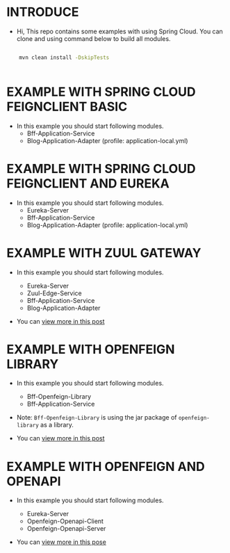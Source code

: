 
# INTRODUCE

- Hi, This repo contains some examples with using Spring Cloud. You can clone and using command below to build all modules.

```cmd

    mvn clean install -DskipTests
    
```

# EXAMPLE WITH SPRING CLOUD FEIGNCLIENT BASIC

- In this example you should start following modules.
  - Bff-Application-Service
  - Blog-Application-Adapter (profile: application-local.yml)

# EXAMPLE WITH SPRING CLOUD FEIGNCLIENT AND EUREKA

- In this example you should start following modules.
  - Eureka-Server
  - Bff-Application-Service
  - Blog-Application-Adapter (profile: application-local.yml)


# EXAMPLE WITH ZUUL GATEWAY

- In this example you should start following modules.
    - Eureka-Server
    - Zuul-Edge-Service
    - Bff-Application-Service
    - Blog-Application-Adapter

- You can [view more in this post](https://minhducnguyen189.github.io/java/2021/07/05/java-springboot-eureka-zuul.html)

# EXAMPLE WITH OPENFEIGN LIBRARY

- In this example you should start following modules.
    - Bff-Openfeign-Library
    - Bff-Application-Service

- Note: `Bff-Openfeign-Library` is using the jar package of `openfeign-library` as a library.

- You can [view more in this post](https://minhducnguyen189.github.io/java/2021/07/15/java-springboot-feign-client.html)

# EXAMPLE WITH OPENFEIGN AND OPENAPI

- In this example you should start following modules.
    - Eureka-Server
    - Openfeign-Openapi-Client
    - Openfeign-Openapi-Server

- You can [view more in this pose](https://minhducnguyen189.github.io/java/2022/02/13/java-springboot-openapi-openfeign.html)



